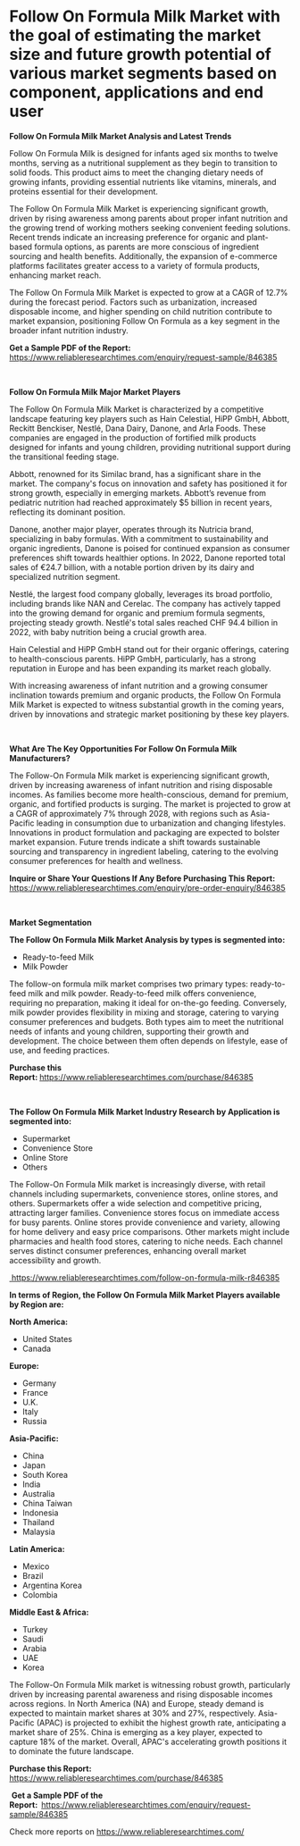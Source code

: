 <p><h1>Follow On Formula Milk Market with the goal of estimating the market size and future growth potential of various market segments based on component, applications and end user</h1></p><p><strong>Follow On Formula Milk Market Analysis and Latest Trends</strong></p>
<p><p>Follow On Formula Milk is designed for infants aged six months to twelve months, serving as a nutritional supplement as they begin to transition to solid foods. This product aims to meet the changing dietary needs of growing infants, providing essential nutrients like vitamins, minerals, and proteins essential for their development.</p><p>The Follow On Formula Milk Market is experiencing significant growth, driven by rising awareness among parents about proper infant nutrition and the growing trend of working mothers seeking convenient feeding solutions. Recent trends indicate an increasing preference for organic and plant-based formula options, as parents are more conscious of ingredient sourcing and health benefits. Additionally, the expansion of e-commerce platforms facilitates greater access to a variety of formula products, enhancing market reach.</p><p>The Follow On Formula Milk Market is expected to grow at a CAGR of 12.7% during the forecast period. Factors such as urbanization, increased disposable income, and higher spending on child nutrition contribute to market expansion, positioning Follow On Formula as a key segment in the broader infant nutrition industry.</p></p>
<p><strong>Get a Sample PDF of the Report:&nbsp;</strong> <a href="https://www.reliableresearchtimes.com/enquiry/request-sample/846385?utm_campaign=3030&utm_medium=2&utm_source=Github&utm_content=ia&utm_term=07042025&utm_id=follow-on-formula-milk">https://www.reliableresearchtimes.com/enquiry/request-sample/846385</a></p>
<p>&nbsp;</p>
<p><strong>Follow On Formula Milk Major Market Players</strong></p>
<p><p>The Follow On Formula Milk Market is characterized by a competitive landscape featuring key players such as Hain Celestial, HiPP GmbH, Abbott, Reckitt Benckiser, Nestlé, Dana Dairy, Danone, and Arla Foods. These companies are engaged in the production of fortified milk products designed for infants and young children, providing nutritional support during the transitional feeding stage.</p><p>Abbott, renowned for its Similac brand, has a significant share in the market. The company's focus on innovation and safety has positioned it for strong growth, especially in emerging markets. Abbott’s revenue from pediatric nutrition had reached approximately $5 billion in recent years, reflecting its dominant position.</p><p>Danone, another major player, operates through its Nutricia brand, specializing in baby formulas. With a commitment to sustainability and organic ingredients, Danone is poised for continued expansion as consumer preferences shift towards healthier options. In 2022, Danone reported total sales of €24.7 billion, with a notable portion driven by its dairy and specialized nutrition segment.</p><p>Nestlé, the largest food company globally, leverages its broad portfolio, including brands like NAN and Cerelac. The company has actively tapped into the growing demand for organic and premium formula segments, projecting steady growth. Nestlé's total sales reached CHF 94.4 billion in 2022, with baby nutrition being a crucial growth area.</p><p>Hain Celestial and HiPP GmbH stand out for their organic offerings, catering to health-conscious parents. HiPP GmbH, particularly, has a strong reputation in Europe and has been expanding its market reach globally.</p><p>With increasing awareness of infant nutrition and a growing consumer inclination towards premium and organic products, the Follow On Formula Milk Market is expected to witness substantial growth in the coming years, driven by innovations and strategic market positioning by these key players.</p></p>
<p>&nbsp;</p>
<p><strong>What Are The Key Opportunities For Follow On Formula Milk Manufacturers?</strong></p>
<p><p>The Follow-On Formula Milk market is experiencing significant growth, driven by increasing awareness of infant nutrition and rising disposable incomes. As families become more health-conscious, demand for premium, organic, and fortified products is surging. The market is projected to grow at a CAGR of approximately 7% through 2028, with regions such as Asia-Pacific leading in consumption due to urbanization and changing lifestyles. Innovations in product formulation and packaging are expected to bolster market expansion. Future trends indicate a shift towards sustainable sourcing and transparency in ingredient labeling, catering to the evolving consumer preferences for health and wellness.</p></p>
<p><strong>Inquire or Share Your Questions If Any Before Purchasing This Report:</strong> <a href="https://www.reliableresearchtimes.com/enquiry/pre-order-enquiry/846385?utm_campaign=3030&utm_medium=2&utm_source=Github&utm_content=ia&utm_term=07042025&utm_id=follow-on-formula-milk">https://www.reliableresearchtimes.com/enquiry/pre-order-enquiry/846385</a></p>
<p>&nbsp;</p>
<p><strong>Market Segmentation</strong></p>
<p><strong>The Follow On Formula Milk Market Analysis by types is segmented into:</strong></p>
<p><ul><li>Ready-to-feed Milk</li><li>Milk Powder</li></ul></p>
<p><p>The follow-on formula milk market comprises two primary types: ready-to-feed milk and milk powder. Ready-to-feed milk offers convenience, requiring no preparation, making it ideal for on-the-go feeding. Conversely, milk powder provides flexibility in mixing and storage, catering to varying consumer preferences and budgets. Both types aim to meet the nutritional needs of infants and young children, supporting their growth and development. The choice between them often depends on lifestyle, ease of use, and feeding practices.</p></p>
<p><strong>Purchase this Report:&nbsp;</strong><a href="https://www.reliableresearchtimes.com/purchase/846385?utm_campaign=3030&utm_medium=2&utm_source=Github&utm_content=ia&utm_term=07042025&utm_id=follow-on-formula-milk">https://www.reliableresearchtimes.com/purchase/846385</a></p>
<p>&nbsp;</p>
<p><strong>The Follow On Formula Milk Market Industry Research by Application is segmented into:</strong></p>
<p><ul><li>Supermarket</li><li>Convenience Store</li><li>Online Store</li><li>Others</li></ul></p>
<p><p>The Follow-On Formula Milk market is increasingly diverse, with retail channels including supermarkets, convenience stores, online stores, and others. Supermarkets offer a wide selection and competitive pricing, attracting larger families. Convenience stores focus on immediate access for busy parents. Online stores provide convenience and variety, allowing for home delivery and easy price comparisons. Other markets might include pharmacies and health food stores, catering to niche needs. Each channel serves distinct consumer preferences, enhancing overall market accessibility and growth.</p></p>
<p><a href="https://www.reliableresearchtimes.com/follow-on-formula-milk-r846385?utm_campaign=3030&utm_medium=2&utm_source=Github&utm_content=ia&utm_term=07042025&utm_id=follow-on-formula-milk">&nbsp;https://www.reliableresearchtimes.com/follow-on-formula-milk-r846385</a></p>
<p><strong>In terms of Region, the Follow On Formula Milk Market Players available by Region are:</strong></p>
<p>
    <p> <strong> North America: </strong>
        <ul>
            <li>United States</li>
            <li>Canada</li>
        </ul>
        </p> 
    <p> <strong> Europe: </strong>
        <ul>
            <li>Germany</li>
            <li>France</li>
            <li>U.K.</li>
            <li>Italy</li>
            <li>Russia</li>
        </ul>
        </p> 
    <p> <strong> Asia-Pacific: </strong>
        <ul>
            <li>China</li>
            <li>Japan</li>
            <li>South Korea</li>
            <li>India</li>
            <li>Australia</li>
            <li>China Taiwan</li>
            <li>Indonesia</li>
            <li>Thailand</li>
            <li>Malaysia</li>
        </ul>
        </p> 
    <p> <strong> Latin America: </strong>
        <ul>
            <li>Mexico</li>
            <li>Brazil</li>
            <li>Argentina Korea</li>
            <li>Colombia</li>
        </ul>
        </p> 
    <p> <strong> Middle East & Africa: </strong>
        <ul>
            <li>Turkey</li>
            <li>Saudi</li>
            <li>Arabia</li>
            <li>UAE</li>
            <li>Korea</li>
        </ul>
    </p>
    </p>
<p><p>The Follow-On Formula Milk market is witnessing robust growth, particularly driven by increasing parental awareness and rising disposable incomes across regions. In North America (NA) and Europe, steady demand is expected to maintain market shares at 30% and 27%, respectively. Asia-Pacific (APAC) is projected to exhibit the highest growth rate, anticipating a market share of 25%. China is emerging as a key player, expected to capture 18% of the market. Overall, APAC's accelerating growth positions it to dominate the future landscape.</p></p>
<p><strong>Purchase this Report: </strong><a href="https://www.reliableresearchtimes.com/purchase/846385?utm_campaign=3030&utm_medium=2&utm_source=Github&utm_content=ia&utm_term=07042025&utm_id=follow-on-formula-milk">https://www.reliableresearchtimes.com/purchase/846385</a></p>
<p>&nbsp;<strong>Get a Sample PDF of the Report:&nbsp;&nbsp;</strong><a href="https://www.reliableresearchtimes.com/enquiry/request-sample/846385?utm_campaign=3030&utm_medium=2&utm_source=Github&utm_content=ia&utm_term=07042025&utm_id=follow-on-formula-milk">https://www.reliableresearchtimes.com/enquiry/request-sample/846385</a></p>
<p><strong></strong></p>
<p>Check more reports on <a href="https://www.reliableresearchtimes.com/?utm_campaign=3030&utm_medium=2&utm_source=Github&utm_content=ia&utm_term=07042025&utm_id=follow-on-formula-milk">https://www.reliableresearchtimes.com/</a></p>